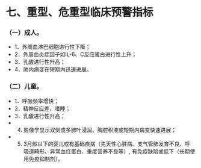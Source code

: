# 七、重型、危重型临床预警指标

### （一）成人。
- 1．外周血淋巴细胞进行性下降；
- 2．外周血炎症因子如IL-6、C反应蛋白进行性上升； 
- 3．乳酸进行性升高；
- 4．肺内病变在短期内迅速进展。

### （二）儿童。
- 1．呼吸频率增快；
- 2．精神反应差、嗜睡；
- 3．乳酸进行性升高；
- 4. 影像学显示双侧或多肺叶浸润、胸腔积液或短期内病变快速进展；
- 5. 3月龄以下的婴儿或有基础疾病（先天性心脏病、支气管肺发育不良、呼吸道畸形、异常血红蛋白、重度营养不良等）, 有免疫缺陷或低下（长期使用免疫抑制剂）。
